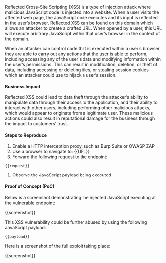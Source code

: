 Reflected Cross-Site Scripting (XSS) is a type of injection attack where malicious JavaScript code is injected into a website. When a user visits the affected web page, the JavaScript code executes and its input is reflected in the user’s browser. Reflected XSS can be found on this domain which allows an attacker to create a crafted URL. When opened by a user,  this URL will execute arbitrary JavaScript within that user’s browser in the context of the domain.

When an attacker can control code that is executed within a user’s browser, they are able to carry out any actions that the user is able to perform, including accessing any of the user's data and modifying information within the user’s permissions. This can result in modification, deletion, or theft of data, including accessing or deleting files, or stealing session cookies which an attacker could use to hijack a user’s session.

#### Business Impact

Reflected XSS could lead to data theft through the attacker’s ability to manipulate data through their access to the application, and their ability to interact with other users, including performing other malicious attacks, which would appear to originate from a legitimate user. These malicious actions could also result in reputational damage for the business through the impact to customers’ trust.

#### Steps to Reproduce

1. Enable a HTTP interception proxy, such as Burp Suite or OWASP ZAP
1. Use a browser to navigate to: {{URL}}
1. Forward the following request to the endpoint:

```HTTP
{{request}}
```

1. Observe the JavaScript payload being executed

#### Proof of Concept (PoC)

Below is a screenshot demonstrating the injected JavaScript executing at the vulnerable endpoint:

{{screenshot}}

This XSS vulnerability could be further abused by using the following JavaScript payload:

```JavaScript
{{payload}}
```

Here is a screenshot of the full exploit taking place:

{{screenshot}}
